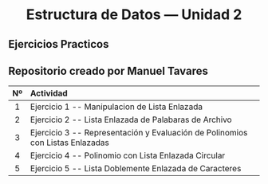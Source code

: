 <h1 align="center">Estructura de Datos — Unidad 2 </h1>

## Ejercicios Practicos
## Repositorio creado por Manuel Tavares

| Nº | Actividad |
|:--:|:-----------|
| 1 | Ejercicio 1 -- Manipulacion de Lista Enlazada |
| 2 | Ejercicio 2 -- Lista Enlazada de Palabaras de Archivo|
| 3 | Ejercicio 3 -- Representación y Evaluación de Polinomios con Listas Enlazadas|
| 4 | Ejercicio 4 -- Polinomio con Lista Enlazada Circular|
| 5 | Ejercicio 5 -- Lista Doblemente Enlazada de Caracteres|
